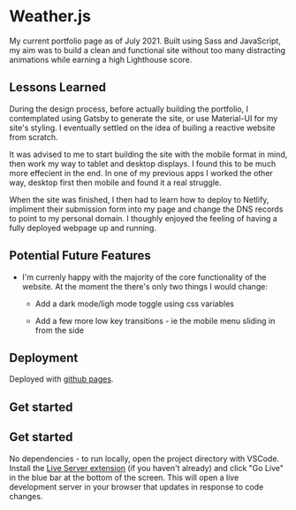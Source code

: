 # Weather.js

My current portfolio page as of July 2021. Built using Sass and JavaScript, my aim was to build a clean and functional site without too many distracting animations while earning a high Lighthouse score.

## Lessons Learned

During the design process, before actually building the portfolio, I contemplated using Gatsby to generate the site, or use Material-UI for my site's styling. I eventually settled on the idea of builing a reactive website from scratch.

It was advised to me to start building the site with the mobile format in mind, then work my way to tablet and desktop displays. I found this to be much more effecient in the end. In one of my previous apps I worked the other way, desktop first then mobile and found it a real struggle.

When the site was finished, I then had to learn how to deploy to Netlify, impliment their submission form into my page and change the DNS records to point to my personal domain. I thoughly enjoyed the feeling of having a fully deployed webpage up and running.

## Potential Future Features

- I'm currenly happy with the majority of the core functionality of the website. At the moment the there's only two things I would change: 
    
    - Add a dark mode/ligh mode toggle using css variables

    - Add a few more low key transitions - ie the mobile menu sliding in from the side

## Deployment

Deployed with [github pages](https://pages.github.com/).

## Get started

## Get started

No dependencies - to run locally, open the project directory with VSCode. Install the [Live Server extension](https://marketplace.visualstudio.com/items?itemName=ritwickdey.LiveServer) (if you haven't already) and click "Go Live" in the blue bar at the bottom of the screen. This will open a live development server in your browser that updates in response to code changes.